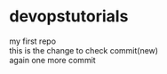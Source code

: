 # devopstutorials
my first repo <br>
this is the change to check commit(new)
<br>
again one more commit
